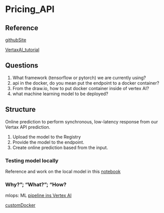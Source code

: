 # Pricing_API

## Reference

[githubSite](https://github.com/afairi-yifan/car_warranty_pricing.git)

[VertaxAI_tutorial](https://github.com/afairi-yifan/car_warranty_pricing.git)

## Questions

1. What framework (tensorflow or pytorch) we are currently using?
2. api in the docker, do you mean put the endpoint to a docker container? 
3. From the draw.io, how to put docker container inside of vertex AI?
4. what machine learning model to be deployed?

## Structure

Online prediction to perform synchronous, low-latency response from our Vertax API prediction. 

1. Upload the model to the Registry
2. Provide the model to the endpoint.
3. Create online prediction based from the input.

### Testing model locally

Reference and work on the local model in this [notebook](https://github.com/GoogleCloudPlatform/vertex-ai-samples/blob/main/notebooks/community/vertex_endpoints/find_ideal_machine_type/find_ideal_machine_type.ipynb)


### Why?”; “What?”; “How?

mlops: ML [pipeline ins Vertex AI](https://cloud.google.com/vertex-ai/docs/pipelines/introduction)



[customDocker](https://github.com/GoogleCloudPlatform/vertex-ai-samples/blob/main/notebooks/official/custom/sdk-custom-image-classification-online.ipynb)
